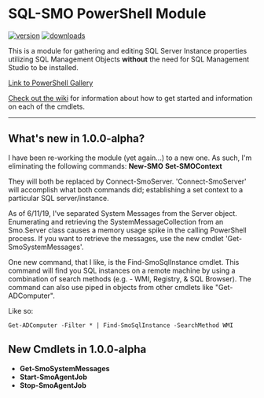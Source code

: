# SQL-SMO PowerShell Module
[![version](https://img.shields.io/powershellgallery/v/SQL-SMO.svg)](https://www.powershellgallery.com/packages/SQL-SMO)
[![downloads](https://img.shields.io/powershellgallery/dt/SQL-SMO.svg?label=downloads)](https://www.powershellgallery.com/stats/packages/SQL-SMO?groupby=Version)

This is a module for gathering and editing SQL Server Instance properties utilizing SQL Management Objects __without__ the need for SQL Management Studio to be installed.

[Link to PowerShell Gallery](https://www.powershellgallery.com/packages/SQL-SMO)

[Check out the wiki](https://github.com/Yevrag35/SQL-SMO/wiki) for information about how to get started and information on each of the cmdlets.

---

## What's new in 1.0.0-alpha?

I have been re-working the module (yet again...) to a new one.  As such, I'm eliminating the following commands:
__New-SMO__
__Set-SMOContext__

They will both be replaced by Connect-SmoServer.  'Connect-SmoServer' will accomplish what both commands did; establishing a set context to a particular SQL server/instance.

As of 6/11/19, I've separated System Messages from the Server object.  Enumerating and retrieving the SystemMessageCollection from an Smo.Server class causes a memory usage spike in the calling PowerShell process.  If you want to retrieve the messages, use the new cmdlet 'Get-SmoSystemMessages'.

One new command, that I like, is the Find-SmoSqlInstance cmdlet.  This command will find you SQL instances on a remote machine by using a combination of search methods (e.g. - WMI, Registry, & SQL Browser).  The command can also use piped in objects from other cmdlets like "Get-ADComputer".

Like so:

```Get-ADComputer -Filter * | Find-SmoSqlInstance -SearchMethod WMI```

## New Cmdlets in 1.0.0-alpha

* __Get-SmoSystemMessages__
* __Start-SmoAgentJob__
* __Stop-SmoAgentJob__
